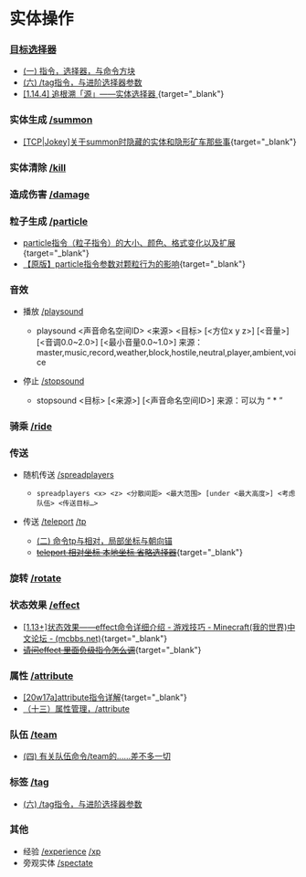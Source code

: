 # 实体操作

### [目标选择器](https://zh.minecraft.wiki/w/%E7%9B%AE%E6%A0%87%E9%80%89%E6%8B%A9%E5%99%A8)
  - [(一) 指令，选择器，与命令方块](https://www.bilibili.com/read/cv34839498)
  - [(六) /tag指令，与进阶选择器参数](https://www.bilibili.com/opus/937149730721366018)
  - [[1.14.4] 追根溯「源」——实体选择器 ](/datapack-index/save/891687.html){target="_blank"}

### 实体生成 [/summon](https://zh.minecraft.wiki/w/%E5%91%BD%E4%BB%A4/summon)
  - [ [TCP|Jokey]关于summon时隐藏的实体和隐形矿车那些事](/datapack-index/save/926441.html){target="_blank"}

### 实体清除 [/kill](https://zh.minecraft.wiki/w/%E5%91%BD%E4%BB%A4/kill)
### 造成伤害 [/damage](https://zh.minecraft.wiki/w/命令/damage)

### 粒子生成 [/particle](https://zh.minecraft.wiki/w/%E5%91%BD%E4%BB%A4/particle)
  - [particle指令（粒子指令）的大小、颜色、格式变化以及扩展](/datapack-index/save/625963.html){target="_blank"}
  - [【原版】particle指令参数对颗粒行为的影响](/datapack-index/save/852420.html){target="_blank"}

### 音效

  - 播放 [/playsound](https://zh.minecraft.wiki/w/%E5%91%BD%E4%BB%A4/playsound)

    - playsound <声音命名空间ID> <来源> <目标> [<方位x y z>] [<音量>] [<音调0.0~2.0>] [<最小音量0.0~1.0>]
      来源：master,music,record,weather,block,hostile,neutral,player,ambient,voice

  - 停止 [/stopsound](https://zh.minecraft.wiki/w/%E5%91%BD%E4%BB%A4/stopsound)

    - stopsound <目标> [<来源>] [<声音命名空间ID>]
          来源：可以为 “ * ”

### 骑乘 [/ride](https://zh.minecraft.wiki/w/命令/ride)
### 传送
  - 随机传送 [/spreadplayers](https://zh.minecraft.wiki/w/%E5%91%BD%E4%BB%A4/spreadplayers)
    - `spreadplayers <x> <z> <分散间距> <最大范围> [under <最大高度>] <考虑队伍> <传送目标…>`

  - 传送 [/teleport](https://zh.minecraft.wiki/w/%E5%91%BD%E4%BB%A4/teleport) [/tp](https://zh.minecraft.wiki/w/%E5%91%BD%E4%BB%A4/tp)
    - [(二) 命令tp与相对，局部坐标与朝向锚](https://www.bilibili.com/read/cv34840247)
    - [~~teleport 相对坐标 本地坐标 省略选择器~~](/datapack-index/save/1114273.html){target="_blank"}
### 旋转 [/rotate](https://zh.minecraft.wiki/w/命令/rotate)

### 状态效果 [/effect](https://zh.minecraft.wiki/w/%E5%91%BD%E4%BB%A4/effect)
  - [[1.13+]状态效果——effect命令详细介绍 - 游戏技巧 - Minecraft(我的世界)中文论坛 - (mcbbs.net)](/datapack-index/save/1068146.html){target="_blank"}
  - [~~请问effect 里面负级指令怎么调~~](/datapack-index/save/1201497.html){target="_blank"}

### 属性 [/attribute](https://zh.minecraft.wiki/w/%E5%91%BD%E4%BB%A4/attribute)
  - [ [20w17a]attribute指令详解](/datapack-index/save/1026841.html){target="_blank"}
  - [（十三）属性管理，/attribute](https://www.bilibili.com/opus/957257796958552103)

### 队伍 [/team](https://zh.minecraft.wiki/w/%E5%91%BD%E4%BB%A4/team)
  - [(四) 有关队伍命令/team的……差不多一切](https://www.bilibili.com/opus/936409278375264260)

### 标签 [/tag](https://zh.minecraft.wiki/w/%E5%91%BD%E4%BB%A4/tag)
  - [(六) /tag指令，与进阶选择器参数](https://www.bilibili.com/opus/937149730721366018)

### 其他

  - 经验 [/experience](https://zh.minecraft.wiki/w/%E5%91%BD%E4%BB%A4/experience) [/xp](https://zh.minecraft.wiki/w/%E5%91%BD%E4%BB%A4/xp)
  - 旁观实体 [/spectate](https://zh.minecraft.wiki/w/%E5%91%BD%E4%BB%A4/spectate)